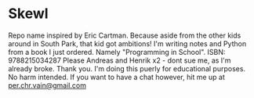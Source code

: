 # Skewl
Repo name inspired by Eric Cartman. Because aside from the other kids around in South Park, that kid got ambitions! I'm writing notes and Python from a book I just ordered. Namely "Programming in School". ISBN: 9788215034287
Please Andreas and Henrik x2 - dont sue me, as I'm already broke. Thank you. I'm doing this puerly for educational purposes. No harm intended.
If you want to have a chat however, hit me up at per.chr.vain@gmail.com 
